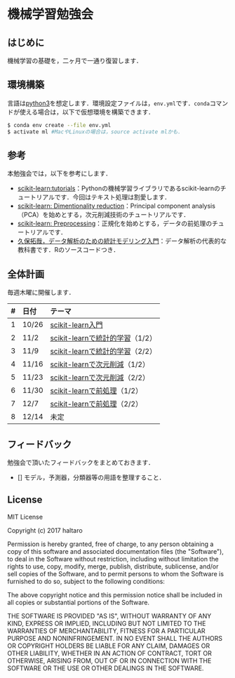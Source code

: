 # 機械学習勉強会

## はじめに

機械学習の基礎を，二ヶ月で一通り復習します．

## 環境構築

言語は[python3](https://www.python.org/)を想定します．環境設定ファイルは，`env.yml`です．`conda`コマンドが使える場合は，以下で仮想環境を構築できます．

```bash
$ conda env create --file env.yml
$ activate ml #MacやLinuxの場合は，source activate mlかも．
```

## 参考

本勉強会では，以下を参考にします．

* [scikit-learn:tutorials](http://scikit-learn.org/stable/tutorial/index.html)：Pythonの機械学習ライブラリであるscikit-learnのチュートリアルです．今回はテキスト処理は割愛します．
* [scikit-learn: Dimentionality reduction](http://scikit-learn.org/stable/modules/decomposition.html#decompositions)：Principal component analysis（PCA）を始めとする，次元削減技術のチュートリアルです．
* [scikit-learn: Preprocessing](http://scikit-learn.org/stable/modules/preprocessing.html#preprocessing)：正規化を始めとする，データの前処理のチュートリアルです．
* [久保拓哉，データ解析のための統計モデリング入門](http://amzn.asia/g3XaAKg)：データ解析の代表的な教科書です．Rのソースコードつき．

## 全体計画

毎週木曜に開催します．

|#|日付|テーマ|
|:--|:--|:--|
|1|10/26|[scikit-learn入門](https://github.com/haltaro/ml-tutorial/blob/master/01.intro_to_scikit-learn.ipynb)|
|2|11/2|[scikit-learnで統計的学習](https://github.com/haltaro/ml-tutorial/blob/master/02.statistical-learning.ipynb)（1/2）|
|3|11/9|[scikit-learnで統計的学習](https://github.com/haltaro/ml-tutorial/blob/master/02.statistical-learning.ipynb)（2/2）|
|4|11/16|[scikit-learnで次元削減](https://github.com/haltaro/ml-tutorial/blob/master/03.dimensionaly_reduction.ipynb)（1/2）|
|5|11/23|[scikit-learnで次元削減](https://github.com/haltaro/ml-tutorial/blob/master/03.dimensionaly_reduction.ipynb)（2/2）|
|6|11/30|[scikit-learnで前処理](https://github.com/haltaro/ml-tutorial/blob/master/04.preprocessing.ipynb)（1/2）|
|7|12/7|[scikit-learnで前処理](https://github.com/haltaro/ml-tutorial/blob/master/04.preprocessing.ipynb)（2/2）|
|8|12/14|未定|

## フィードバック

勉強会で頂いたフィードバックをまとめておきます．

- [] モデル，予測器，分類器等の用語を整理すること． 

## License
MIT License

Copyright (c) 2017 haltaro

Permission is hereby granted, free of charge, to any person obtaining a copy
of this software and associated documentation files (the "Software"), to deal
in the Software without restriction, including without limitation the rights
to use, copy, modify, merge, publish, distribute, sublicense, and/or sell
copies of the Software, and to permit persons to whom the Software is
furnished to do so, subject to the following conditions:

The above copyright notice and this permission notice shall be included in all
copies or substantial portions of the Software.

THE SOFTWARE IS PROVIDED "AS IS", WITHOUT WARRANTY OF ANY KIND, EXPRESS OR
IMPLIED, INCLUDING BUT NOT LIMITED TO THE WARRANTIES OF MERCHANTABILITY,
FITNESS FOR A PARTICULAR PURPOSE AND NONINFRINGEMENT. IN NO EVENT SHALL THE
AUTHORS OR COPYRIGHT HOLDERS BE LIABLE FOR ANY CLAIM, DAMAGES OR OTHER
LIABILITY, WHETHER IN AN ACTION OF CONTRACT, TORT OR OTHERWISE, ARISING FROM,
OUT OF OR IN CONNECTION WITH THE SOFTWARE OR THE USE OR OTHER DEALINGS IN THE
SOFTWARE.
